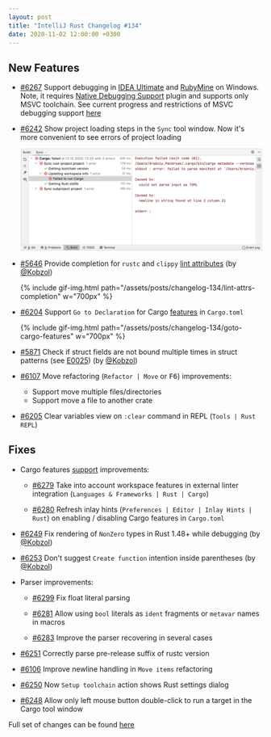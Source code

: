 ```yaml
---
layout: post
title: "IntelliJ Rust Changelog #134"
date: 2020-11-02 12:00:00 +0300
---
```



## New Features

* [#6267] Support debugging in [IDEA Ultimate](https://www.jetbrains.com/idea/) and [RubyMine](https://www.jetbrains.com/ruby/) on Windows.
  Note, it requires [Native Debugging Support](https://plugins.jetbrains.com/plugin/12775-native-debugging-support) plugin and supports only MSVC toolchain.
  See current progress and restrictions of MSVC debugging support [here](https://github.com/intellij-rust/intellij-rust/issues/5632)

* [#6242] Show project loading steps in the `Sync` tool window. Now it's more convenient to see errors of project loading

    <img src="/assets/posts/changelog-134/sync-tool-window.png" alt="Sync tool window" width="700px"/>

* [#5646] Provide completion for `rustc` and `clippy` [lint attributes](https://doc.rust-lang.org/rustc/lints/levels.html) (by [@Kobzol])

    {% include gif-img.html path="/assets/posts/changelog-134/lint-attrs-completion" w="700px" %}

* [#6204] Support `Go to Declaration` for Cargo [features](https://doc.rust-lang.org/cargo/reference/features.html) in `Cargo.toml`

    {% include gif-img.html path="/assets/posts/changelog-134/goto-cargo-features" w="700px" %}

* [#5871] Check if struct fields are not bound multiple times in struct patterns (see [E0025](https://doc.rust-lang.org/error-index.html#E0025)) (by [@Kobzol])

* [#6107] Move refactoring (`Refactor | Move` or <kbd>F6</kbd>) improvements:
    * Support move multiple files/directories
    * Support move a file to another crate

* [#6205] Clear variables view on `:clear` command in REPL (`Tools | Rust REPL`)

## Fixes

* Cargo features [support](https://blog.jetbrains.com/clion/2020/10/intellij-rust-new-functionality-for-cargo-features/) improvements:
    
    * [#6279] Take into account workspace features in external linter integration (`Languages & Frameworks | Rust | Cargo`)
    
    * [#6280] Refresh inlay hints (`Preferences | Editor | Inlay Hints | Rust`) on enabling / disabling Cargo features in `Cargo.toml`

* [#6249] Fix rendering of `NonZero` types in Rust 1.48+ while debugging (by [@Kobzol])

* [#6253] Don't suggest `Create function` intention inside parentheses (by [@Kobzol])

* Parser improvements:

    * [#6299] Fix float literal parsing
    
    * [#6281] Allow using `bool` literals as `ident` fragments or `metavar` names in macros
    
    * [#6283] Improve the parser recovering in several cases

* [#6251] Correctly parse pre-release suffix of rustc version

* [#6106] Improve newline handling in `Move items` refactoring

* [#6250] Now `Setup toolchain` action shows Rust settings dialog

* [#6248] Allow only left mouse button double-click to run a target in the Cargo tool window

Full set of changes can be found [here](https://github.com/intellij-rust/intellij-rust/milestone/42?closed=1)

[@Kobzol]: https://github.com/Kobzol


[#5646]: https://github.com/intellij-rust/intellij-rust/pull/5646
[#5871]: https://github.com/intellij-rust/intellij-rust/pull/5871
[#6106]: https://github.com/intellij-rust/intellij-rust/pull/6106
[#6107]: https://github.com/intellij-rust/intellij-rust/pull/6107
[#6204]: https://github.com/intellij-rust/intellij-rust/pull/6204
[#6205]: https://github.com/intellij-rust/intellij-rust/pull/6205
[#6242]: https://github.com/intellij-rust/intellij-rust/pull/6242
[#6248]: https://github.com/intellij-rust/intellij-rust/pull/6248
[#6249]: https://github.com/intellij-rust/intellij-rust/pull/6249
[#6250]: https://github.com/intellij-rust/intellij-rust/pull/6250
[#6251]: https://github.com/intellij-rust/intellij-rust/pull/6251
[#6253]: https://github.com/intellij-rust/intellij-rust/pull/6253
[#6267]: https://github.com/intellij-rust/intellij-rust/pull/6267
[#6279]: https://github.com/intellij-rust/intellij-rust/pull/6279
[#6280]: https://github.com/intellij-rust/intellij-rust/pull/6280
[#6281]: https://github.com/intellij-rust/intellij-rust/pull/6281
[#6283]: https://github.com/intellij-rust/intellij-rust/pull/6283
[#6299]: https://github.com/intellij-rust/intellij-rust/pull/6299